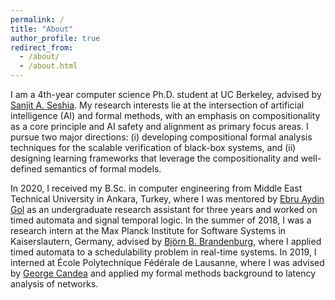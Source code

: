 ```yaml
---
permalink: /
title: "About"
author_profile: true
redirect_from: 
  - /about/
  - /about.html
---
```


I am a 4th-year computer science Ph.D. student at UC Berkeley, advised by [Sanjit A. Seshia](https://people.eecs.berkeley.edu/~sseshia/). My research interests lie at the intersection of artificial intelligence (AI) and formal methods, with an emphasis on compositionality as a core principle and AI safety and alignment as primary focus areas. I pursue two major directions: (i) developing compositional formal analysis techniques for the scalable verification of black-box systems, and (ii) designing learning frameworks that leverage the compositionality and well-defined semantics of formal models.

In 2020, I received my B.Sc. in computer engineering from Middle East Technical University in Ankara, Turkey, where I was mentored by [Ebru Aydin Gol](https://cps.ceng.metu.edu.tr/people/ebru-aydin-gol/) as an undergraduate research assistant for three years and worked on timed automata and signal temporal logic. In the summer of 2018, I was a research intern at the Max Planck Institute for Software Systems in Kaiserslautern, Germany, advised by [Björn B. Brandenburg](https://people.mpi-sws.org/~bbb/), where I applied timed automata to a schedulability problem in real-time systems. In 2019, I interned at École Polytechnique Fédérale de Lausanne, where I was advised by [George Candea](https://dslab.epfl.ch/people/candea/) and applied my formal methods background to latency analysis of networks.

